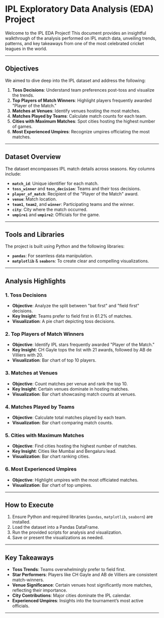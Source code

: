# IPL Exploratory Data Analysis (EDA) Project

Welcome to the IPL EDA Project! This document provides an insightful walkthrough of the analysis performed on IPL match data, unveiling trends, patterns, and key takeaways from one of the most celebrated cricket leagues in the world.

---

## Objectives

We aimed to dive deep into the IPL dataset and address the following:

1. **Toss Decisions**: Understand team preferences post-toss and visualize the trends.
2. **Top Players of Match Winners**: Highlight players frequently awarded "Player of the Match."
3. **Matches at Venues**: Identify venues hosting the most matches.
4. **Matches Played by Teams**: Calculate match counts for each team.
5. **Cities with Maximum Matches**: Spot cities hosting the highest number of games.
6. **Most Experienced Umpires**: Recognize umpires officiating the most matches.

---

## Dataset Overview

The dataset encompasses IPL match details across seasons. Key columns include:

- **`match_id`**: Unique identifier for each match.
- **`toss_winner`** and **`toss_decision`**: Teams and their toss decisions.
- **`player_of_match`**: Recipient of the "Player of the Match" award.
- **`venue`**: Match location.
- **`team1`**, **`team2`**, and **`winner`**: Participating teams and the winner.
- **`city`**: City where the match occurred.
- **`umpire1`** and **`umpire2`**: Officials for the game.

---

## Tools and Libraries

The project is built using Python and the following libraries:

- **`pandas`**: For seamless data manipulation.
- **`matplotlib`** & **`seaborn`**: To create clear and compelling visualizations.

---

## Analysis Highlights

### 1. Toss Decisions
- **Objective**: Analyze the split between "bat first" and "field first" decisions.
- **Key Insight**: Teams prefer to field first in 61.2% of matches.
- **Visualization**: A pie chart depicting toss decisions.

### 2. Top Players of Match Winners
- **Objective**: Identify IPL stars frequently awarded "Player of the Match."
- **Key Insight**: CH Gayle tops the list with 21 awards, followed by AB de Villiers with 20.
- **Visualization**: Bar chart of top 10 players.

### 3. Matches at Venues
- **Objective**: Count matches per venue and rank the top 10.
- **Key Insight**: Certain venues dominate in hosting matches.
- **Visualization**: Bar chart showcasing match counts at venues.

### 4. Matches Played by Teams
- **Objective**: Calculate total matches played by each team.
- **Visualization**: Bar chart comparing match counts.

### 5. Cities with Maximum Matches
- **Objective**: Find cities hosting the highest number of matches.
- **Key Insight**: Cities like Mumbai and Bengaluru lead.
- **Visualization**: Bar chart ranking cities.

### 6. Most Experienced Umpires
- **Objective**: Highlight umpires with the most officiated matches.
- **Visualization**: Bar chart of top umpires.

---

## How to Execute

1. Ensure Python and required libraries (`pandas`, `matplotlib`, `seaborn`) are installed.
2. Load the dataset into a Pandas DataFrame.
3. Run the provided scripts for analysis and visualization.
4. Save or present the visualizations as needed.

---

## Key Takeaways

- **Toss Trends**: Teams overwhelmingly prefer to field first.
- **Star Performers**: Players like CH Gayle and AB de Villiers are consistent match-winners.
- **Venue Significance**: Certain venues host significantly more matches, reflecting their importance.
- **City Contributions**: Major cities dominate the IPL calendar.
- **Experienced Umpires**: Insights into the tournament’s most active officials.

---




